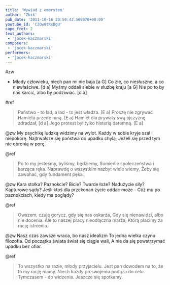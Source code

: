 ```yaml
---
title: 'Wywiad z emerytem'
author: 'Zbik'
pub_date: '2011-10-16 20:50:43.569870+00:00'
youtube_id: 'C2Qw0tKxDgU'
capo_fret: 2
text_authors:
 - 'jacek-kaczmarski'
composers:
 - 'jacek-kaczmarski'
performers:
 - 'jacek-kaczmarski'
---
```


#zw
- Młody człowieku, niech pan mi nie baja [a G]
Co złe, co niesłuszne, a co niewłaściwe. [d a]
Myśmy oddali siebie w służbę kraju [a G]
Nie po to by nas karcić, albo by podziwiać. [d a]

#ref
>Państwo - to ład, a ład - to jest władza. [E a]
>Proszę nie zgrywać Hamleta przede mną. [E a]
>Hamlet dla prywaty swą ojczyznę zdradzał, [d a]
>Jego protest był tylko histerią daremną. [E a]

@zw
My psychikę ludzką widzimy na wylot.
Każdy w sobie kryje szał i niepokorę.
Najtrwalsze się państwa do upadku chylą,
Jeżeli się przed tym nie obronią w porę.

@ref
>Po to my jesteśmy, byliśmy, będziemy, 
>Sumienie społeczeństwa i karząca ręka.
>Naprawdę o wszystkim nazbyt wiele wiemy,
>Żeby się zawahać, gdy fundament pęka.

@zw
Kara stołka? Paznokcie? Bicie? Twarde łoże?
Nadużycie siły? Kapturowe sądy?
Jeśli ktoś dla przekonań życie oddać może -
Cóż mu po paznokciach, kiedy ma poglądy?

@ref
>Owszem, czuję gorycz, gdy się nas oskarża,
>Gdy się nienawidzi, albo nie docenia.
>Ale to naszej pracy nieodłączna marża,
>Którą płacimy za rację istnienia.

@zw
Nasz czas zawsze wraca, bo nasz idealizm
To jedna wielka czynu filozofia.
Od początku świata świat się ciągle wali,
A nie da się powstrzymać upadku bez ofiar.

@ref
>To wszystko na razie, młody przyjacielu.
>Jest pan dowodem na to, że to my rację mamy.
>Niech każdy po swojemu podąża do celu.
>Tymczasem - do widzenia. Jeszcze się spotkamy.